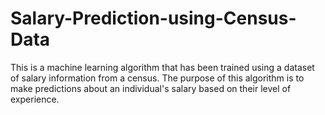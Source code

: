 # Salary-Prediction-using-Census-Data
This is a machine learning algorithm that has been trained using a dataset of salary information from a census. The purpose of this algorithm is to make predictions about an individual's salary based on their level of experience. 
